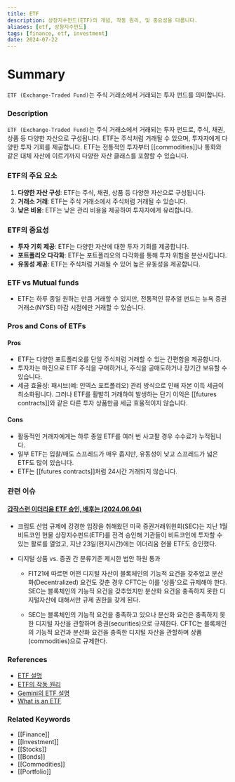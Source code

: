 ```yaml
---
title: ETF
description: 상장지수펀드(ETF)의 개념, 작동 원리, 및 중요성을 다룹니다.
aliases: [etf, 상장지수펀드]
tags: [finance, etf, investment]
date: 2024-07-22
---
```


# Summary

`ETF (Exchange-Traded Fund)`는 주식 거래소에서 거래되는 투자 펀드를 의미합니다.

### Description

`ETF (Exchange-Traded Fund)`는 주식 거래소에서 거래되는 투자 펀드로, 주식, 채권, 상품 등 다양한 자산으로 구성됩니다. ETF는 주식처럼 거래될 수 있으며, 투자자에게 다양한 투자 기회를 제공합니다. ETF는 전통적인 투자부터 [[commodities]]나 통화와 같은 대체 자산에 이르기까지 다양한 자산 클래스를 포함할 수 있습니다.

### ETF의 주요 요소

1. **다양한 자산 구성**: ETF는 주식, 채권, 상품 등 다양한 자산으로 구성됩니다.
2. **거래소 거래**: ETF는 주식 거래소에서 주식처럼 거래될 수 있습니다.
3. **낮은 비용**: ETF는 낮은 관리 비용을 제공하여 투자자에게 유리합니다.

### ETF의 중요성

- **투자 기회 제공**: ETF는 다양한 자산에 대한 투자 기회를 제공합니다.
- **포트폴리오 다각화**: ETF는 포트폴리오의 다각화를 통해 투자 위험을 분산시킵니다.
- **유동성 제공**: ETF는 주식처럼 거래될 수 있어 높은 유동성을 제공합니다.

### ETF vs Mutual funds

- ETF는 하루 종일 원하는 만큼 거래할 수 있지만, 전통적인 뮤추얼 펀드는 뉴욕 증권 거래소(NYSE) 마감 시점에만 거래할 수 있습니다.

### Pros and Cons of ETFs

#### Pros

- ETF는 다양한 포트폴리오를 단일 주식처럼 거래할 수 있는 간편함을 제공합니다.
- 투자자는 마진으로 ETF 주식을 구매하거나, 주식을 공매도하거나 장기간 보유할 수 있습니다.
- 세금 효율성: 패시브(예: 인덱스 포트폴리오) 관리 방식으로 인해 자본 이득 세금이 최소화됩니다. 그러나 ETF를 활발히 거래하여 발생하는 단기 이익은 [[futures contracts]]와 같은 다른 투자 상품만큼 세금 효율적이지 않습니다.

#### Cons

- 활동적인 거래자에게는 하루 종일 ETF를 여러 번 사고팔 경우 수수료가 누적됩니다.
- 일부 ETF는 입찰/매도 스프레드가 매우 좁지만, 유동성이 낮고 스프레드가 넓은 ETF도 많이 있습니다.
- ETF는 [[futures contracts]]처럼 24시간 거래되지 않습니다.

### 관련 이슈

#### [갑작스런 이더리움 ETF 승인, 배후는 (2024.06.04)](https://news.einfomax.co.kr/news/articleView.html?idxno=4311208)

- 크립토 산업 규제에 강경한 입장을 취해왔던 미국 증권거래위원회(SEC)는 지난 1월 비트코인 현물 상장지수펀드(ETF)를 전격 승인해 기관들이 비트코인에 투자할 수 있는 활로를 열었고, 지난 23일(현지시간)에는 이더리움 현물 ETF도 승인했다.

- 디지털 상품 vs. 증권 간 분류기준 제시한 법안 하원 통과

  - FIT21에 따르면 어떤 디지털 자산이 블록체인의 기능적 요건을 갖추었고 분산화(Decentralized) 요건도 갖춘 경우 CFTC는 이를 '상품'으로 규제해야 한다. SEC는 블록체인의 기능적 요건을 갖추었지만 분산화 요건을 충족하지 못한 디지털자산에 대해서만 규제 권한을 갖게 된다.

  - SEC는 블록체인의 기능적 요건을 충족하고 있으나 분산화 요건은 충족하지 못한 디지털 자산을 관할하며 증권(securities)으로 규제한다. CFTC는 블록체인의 기능적 요건과 분산화 요건을 충족한 디지털 자산을 관할하며 상품(commodities)으로 규제한다.

### References

- [ETF 설명](https://en.wikipedia.org/wiki/Exchange-traded_fund)
- [ETF의 작동 원리](https://www.investopedia.com/terms/e/etf.asp)
- [Gemini의 ETF 설명](https://www.gemini.com/cryptopedia/search?query=etf)
- [What is an ETF](https://www.cmegroup.com/education/courses/futures-vs-etfs/what-is-an-etf.html)

### Related Keywords

- [[Finance]]
- [[Investment]]
- [[Stocks]]
- [[Bonds]]
- [[Commodities]]
- [[Portfolio]]
